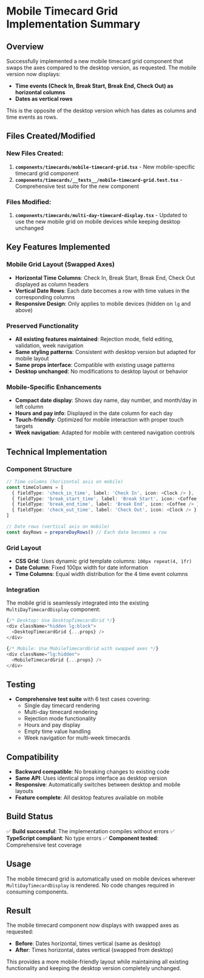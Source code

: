 # Mobile Timecard Grid Implementation Summary

## Overview
Successfully implemented a new mobile timecard grid component that swaps the axes compared to the desktop version, as requested. The mobile version now displays:
- **Time events (Check In, Break Start, Break End, Check Out) as horizontal columns**
- **Dates as vertical rows**

This is the opposite of the desktop version which has dates as columns and time events as rows.

## Files Created/Modified

### New Files Created:
1. **`components/timecards/mobile-timecard-grid.tsx`** - New mobile-specific timecard grid component
2. **`components/timecards/__tests__/mobile-timecard-grid.test.tsx`** - Comprehensive test suite for the new component

### Files Modified:
1. **`components/timecards/multi-day-timecard-display.tsx`** - Updated to use the new mobile grid on mobile devices while keeping desktop unchanged

## Key Features Implemented

### Mobile Grid Layout (Swapped Axes)
- **Horizontal Time Columns**: Check In, Break Start, Break End, Check Out displayed as column headers
- **Vertical Date Rows**: Each date becomes a row with time values in the corresponding columns
- **Responsive Design**: Only applies to mobile devices (hidden on `lg` and above)

### Preserved Functionality
- **All existing features maintained**: Rejection mode, field editing, validation, week navigation
- **Same styling patterns**: Consistent with desktop version but adapted for mobile layout
- **Same props interface**: Compatible with existing usage patterns
- **Desktop unchanged**: No modifications to desktop layout or behavior

### Mobile-Specific Enhancements
- **Compact date display**: Shows day name, day number, and month/day in left column
- **Hours and pay info**: Displayed in the date column for each day
- **Touch-friendly**: Optimized for mobile interaction with proper touch targets
- **Week navigation**: Adapted for mobile with centered navigation controls

## Technical Implementation

### Component Structure
```typescript
// Time columns (horizontal axis on mobile)
const timeColumns = [
  { fieldType: 'check_in_time', label: 'Check In', icon: <Clock /> },
  { fieldType: 'break_start_time', label: 'Break Start', icon: <Coffee /> },
  { fieldType: 'break_end_time', label: 'Break End', icon: <Coffee /> },
  { fieldType: 'check_out_time', label: 'Check Out', icon: <Clock /> }
]

// Date rows (vertical axis on mobile)
const dayRows = prepareDayRows() // Each date becomes a row
```

### Grid Layout
- **CSS Grid**: Uses dynamic grid template columns: `100px repeat(4, 1fr)`
- **Date Column**: Fixed 100px width for date information
- **Time Columns**: Equal width distribution for the 4 time event columns

### Integration
The mobile grid is seamlessly integrated into the existing `MultiDayTimecardDisplay` component:

```typescript
{/* Desktop: Use DesktopTimecardGrid */}
<div className="hidden lg:block">
  <DesktopTimecardGrid {...props} />
</div>

{/* Mobile: Use MobileTimecardGrid with swapped axes */}
<div className="lg:hidden">
  <MobileTimecardGrid {...props} />
</div>
```

## Testing
- **Comprehensive test suite** with 6 test cases covering:
  - Single day timecard rendering
  - Multi-day timecard rendering
  - Rejection mode functionality
  - Hours and pay display
  - Empty time value handling
  - Week navigation for multi-week timecards

## Compatibility
- **Backward compatible**: No breaking changes to existing code
- **Same API**: Uses identical props interface as desktop version
- **Responsive**: Automatically switches between desktop and mobile layouts
- **Feature complete**: All desktop features available on mobile

## Build Status
✅ **Build successful**: The implementation compiles without errors
✅ **TypeScript compliant**: No type errors
✅ **Component tested**: Comprehensive test coverage

## Usage
The mobile timecard grid is automatically used on mobile devices wherever `MultiDayTimecardDisplay` is rendered. No code changes required in consuming components.

## Result
The mobile timecard component now displays with swapped axes as requested:
- **Before**: Dates horizontal, times vertical (same as desktop)
- **After**: Times horizontal, dates vertical (swapped from desktop)

This provides a more mobile-friendly layout while maintaining all existing functionality and keeping the desktop version completely unchanged.